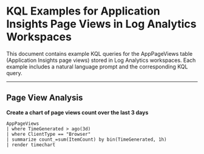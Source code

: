 # KQL Examples for Application Insights Page Views in Log Analytics Workspaces

This document contains example KQL queries for the AppPageViews table (Application Insights page views) stored in Log Analytics workspaces. Each example includes a natural language prompt and the corresponding KQL query.

---

## Page View Analysis

**Create a chart of page views count over the last 3 days**
```kql
AppPageViews
| where TimeGenerated > ago(3d)
| where ClientType == "Browser"
| summarize count_=sum(ItemCount) by bin(TimeGenerated, 1h)
| render timechart
```
